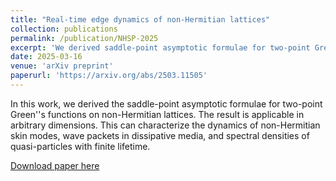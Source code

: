```yaml
---
title: "Real-time edge dynamics of non-Hermitian lattices"
collection: publications
permalink: /publication/NHSP-2025
excerpt: 'We derived saddle-point asymptotic formulae for two-point Green''s functions on non-Hermitian lattices. This can characterize the dynamics of non-Hermitian skin modes, wave packets in dissipative media, and spectral densities of quasi-particles with finite lifetime.'
date: 2025-03-16
venue: 'arXiv preprint'
paperurl: 'https://arxiv.org/abs/2503.11505'
---
```

In this work, we derived the saddle-point asymptotic formulae for two-point Green''s functions on non-Hermitian lattices. The result is applicable in arbitrary dimensions. This can characterize the dynamics of non-Hermitian skin modes, wave packets in dissipative media, and spectral densities of quasi-particles with finite lifetime.

[Download paper here](https://arxiv.org/abs/2503.11505)